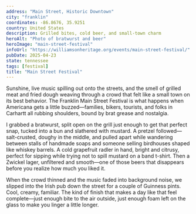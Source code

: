 ```yaml
---
address: "Main Street, Historic Downtown"
city: "franklin"
coordinates: -86.8676, 35.9251
country: United States
description: Grilled bites, cold beer, and small-town charm
heroAlt: "Photo of bratwurst and beer"
heroImage: "main-street-festival"
infoUrl: "https://williamsonheritage.org/events/main-street-festival/"
pubDate: 2025-04-23
state: tennessee
tags: [festival]
title: "Main Street Festival"
---
```


Sunshine, live music spilling out onto the streets, and the smell of grilled meat and fried dough weaving through a crowd that felt like a small town on its best behavior. The Franklin Main Street Festival is what happens when Americana gets a little buzzed—families, bikers, tourists, and folks in Carhartt all rubbing shoulders, bound by brat grease and nostalgia.

I grabbed a bratwurst, split open on the grill just enough to get that perfect snap, tucked into a bun and slathered with mustard. A pretzel followed—salt-crusted, doughy in the middle, and pulled apart while wandering between stalls of handmade soaps and someone selling birdhouses shaped like whiskey barrels. A cold grapefruit radler in hand, bright and citrusy, perfect for sipping while trying not to spill mustard on a band t-shirt. Then a Zwickel lager, unfiltered and smooth—one of those beers that disappears before you realize how much you liked it.

When the crowd thinned and the music faded into background noise, we slipped into the Irish pub down the street for a couple of Guinness pints. Cool, creamy, familiar. The kind of finish that makes a day like that feel complete—just enough bite to the air outside, just enough foam left on the glass to make you linger a little longer.
